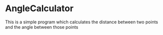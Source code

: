# AngleCalculator
 This is a simple program which calculates the distance between two points and the angle between those points

